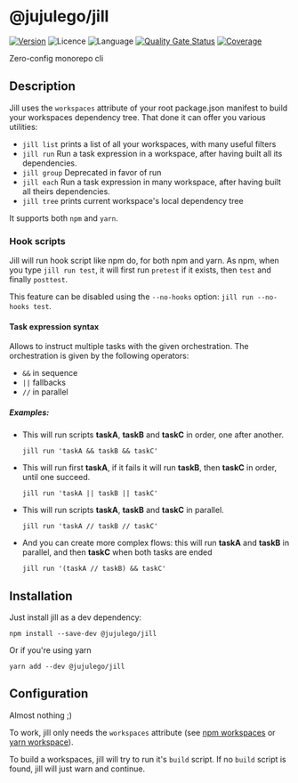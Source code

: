 # @jujulego/jill
[![Version](https://img.shields.io/npm/v/@jujulego/jill)](https://www.npmjs.com/package/@jujulego/jill)
![Licence](https://img.shields.io/github/license/jujulego/jill)
![Language](https://img.shields.io/github/languages/top/jujulego/jill)
[![Quality Gate Status](https://sonarcloud.io/api/project_badges/measure?project=jujulego_jill&metric=alert_status)](https://sonarcloud.io/dashboard?id=jujulego_jill)
[![Coverage](https://sonarcloud.io/api/project_badges/measure?project=jujulego_jill&metric=coverage)](https://sonarcloud.io/dashboard?id=jujulego_jill)

Zero-config monorepo cli

## Description
Jill uses the `workspaces` attribute of your root package.json manifest to build your workspaces dependency tree.
That done it can offer you various utilities:
- `jill list` prints a list of all your workspaces, with many useful filters
- `jill run` Run a task expression in a workspace, after having built all its dependencies.
- `jill group` Deprecated in favor of run
- `jill each` Run a task expression in many workspace, after having built all theirs dependencies.
- `jill tree` prints current workspace's local dependency tree

It supports both `npm` and `yarn`.

### Hook scripts
Jill will run hook script like npm do, for both npm and yarn. As npm, when you type `jill run test`, it will first run
`pretest` if it exists, then `test` and finally `posttest`.

This feature can be disabled using the `--no-hooks` option: `jill run --no-hooks test`.

#### Task expression syntax
Allows to instruct multiple tasks with the given orchestration. The orchestration is given by the following operators:
- `&&` in sequence
- `||` fallbacks
- `//` in parallel

##### Examples:
- This will run scripts **taskA**, **taskB** and **taskC** in order, one after another.
  ```shell
  jill run 'taskA && taskB && taskC'
  ```

- This will run first **taskA**, if it fails it will run **taskB**, then **taskC** in order, until one succeed.
  ```shell
  jill run 'taskA || taskB || taskC'
  ```

- This will run scripts **taskA**, **taskB** and **taskC** in parallel.
  ```shell
  jill run 'taskA // taskB // taskC'
  ```

- And you can create more complex flows: this will run **taskA** and **taskB** in parallel, and then **taskC** when both tasks are ended
  ```shell
  jill run '(taskA // taskB) && taskC'
  ```

## Installation
Just install jill as a dev dependency:
```shell
npm install --save-dev @jujulego/jill
```

Or if you're using yarn
```shell
yarn add --dev @jujulego/jill
```

## Configuration
Almost nothing ;)

To work, jill only needs the `workspaces` attribute (see [npm workspaces](https://docs.npmjs.com/cli/v8/using-npm/workspaces) or [yarn workspace](https://yarnpkg.com/features/workspaces)).

To build a workspaces, jill will try to run it's `build` script. If no `build` script is found, jill will just warn and continue.
